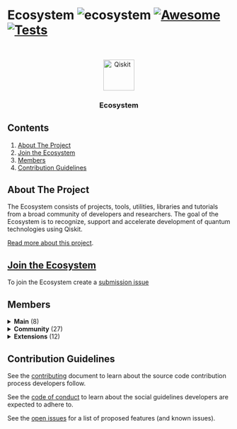 <!--lint ignore double-link-->

# Ecosystem ![ecosystem](https://img.shields.io/badge/Qiskit-Ecosystem-blueviolet) [![Awesome](https://awesome.re/badge.svg)](https://awesome.re) [![Tests](https://github.com/qiskit-community/ecosystem/actions/workflows/tests.yml/badge.svg?branch=main)](https://github.com/qiskit-community/ecosystem/actions/workflows/tests.yml)

<!--lint enable double-link-->

<br />
<p align="center">
  <p align="center">
    <a href="https://qiskit.org/">
      <img alt="Qiskit" src="https://qiskit.org/images/qiskit-logo.png" width="70" />
    </a>
  </p>
  <h3 align="center">Ecosystem</h3>
</p>

## Contents
1. [About The Project](#about-the-project)
2. [Join the Ecosystem](#join-the-ecosystem)
3. [Members](#members)
4. [Contribution Guidelines](#contribution-guidelines)


## About The Project

The Ecosystem consists of projects, tools, utilities, libraries and tutorials from a broad community of developers and researchers.
The goal of the Ecosystem is to recognize, support and accelerate development of quantum technologies using Qiskit.

[Read more about this project](./docs/project_overview.md).

## [Join the Ecosystem](https://github.com/qiskit-community/ecosystem/issues/new?labels=&template=submission.yml&title=%5BSubmission%5D%3A+)

To join the Ecosystem create a [submission issue](https://github.com/qiskit-community/ecosystem/issues/new?labels=&template=submission.yml&title=%5BSubmission%5D%3A+)


## Members



<details>
  <summary>
    <b>Main</b> (8)
  </summary>
  
<hr/>
<img src="https://img.shields.io/badge/Qiskit-Main-blueviolet">

|  Name | Description  |
|---|---|
| [qiskit-aer](https://github.com/Qiskit/qiskit-aer) | Aer provides high-performance quantum computing simulators with realistic noise models. <br/>  ![core](https://img.shields.io/badge/circuit simulator-gray.svg)  <br/> |
| [qiskit-optimization](https://github.com/Qiskit/qiskit-optimization) | Framework that covers the whole range from high-level modeling of optimization problems, with automatic conversion of problems to different required representations, to a suite of easy-to-use quantum optimization algorithms that are ready to run on classical simulators, as well as on real quantum devices via Qiskit. <br/>  ![core](https://img.shields.io/badge/algorithms-gray.svg)  ![core](https://img.shields.io/badge/optimization-gray.svg)  <br/> |
| [qiskit-machine-learning](https://github.com/Qiskit/qiskit-machine-learning) | The Machine Learning package contains sample datasets and quantum ML algorithms. <br/>  ![core](https://img.shields.io/badge/algorithms-gray.svg)  ![core](https://img.shields.io/badge/machine learning-gray.svg)  <br/> |
| [qiskit-nature](https://github.com/Qiskit/qiskit-nature) | Qiskit Nature allows researchers and developers in different areas of natural sciences (including physics, chemistry, material science and biology) to model and solve domain-specific problems using quantum simulations <br/>  ![core](https://img.shields.io/badge/algorithms-gray.svg)  ![core](https://img.shields.io/badge/physics-gray.svg)  ![core](https://img.shields.io/badge/chemistry-gray.svg)  <br/> |
| [qiskit-finance](https://github.com/Qiskit/qiskit-finance) | Qiskit Finance is an open-source framework that contains uncertainty components for stock/securities problems, Ising translators for portfolio optimizations and data providers to source real or random data to finance experiments. <br/>  ![core](https://img.shields.io/badge/algorithms-gray.svg)  ![core](https://img.shields.io/badge/finance-gray.svg)  <br/> |
| [qiskit-experiments](https://github.com/Qiskit/qiskit-experiments) | Qiskit Experiments is an open-source project for running characterizing, calibrating, and benchmarking experiments in Qiskit. <br/>  ![core](https://img.shields.io/badge/algorithms-gray.svg)  <br/> |
| [qiskit-dynamics](https://github.com/Qiskit/qiskit-dynamics) | Dynamics is an open-source project for building, transforming, and solving time-dependent quantum systems in Qiskit. <br/>  ![core](https://img.shields.io/badge/simulation-gray.svg)  <br/> |
| [OpenQASM](https://github.com/openqasm/openqasm) | OpenQASM is an imperative programming language designed for near-term quantum computing algorithms and applications. Quantum programs are described using the measurement-based quantum circuit model with support for classical feed-forward flow control based on measurement outcomes. <br/>  ![core](https://img.shields.io/badge/openqasm-gray.svg)  <br/> |

<hr/>

</details>



<details>
  <summary>
    <b>Community</b> (27)
  </summary>
  
<hr/>
<img src="https://img.shields.io/badge/Qiskit-Community-blueviolet">

|  Name | Description  |
|---|---|
| [pyEPR](https://github.com/zlatko-minev/pyEPR) | Qiskit Metal E&M analysis with Ansys and the energy-participation-ratio method is based on pyEPR. <br/>  ![core](https://img.shields.io/badge/plugin-gray.svg)  <br/> |
| [c3](https://github.com/q-optimize/c3) | The C3 package is intended to close the loop between open-loop control optimization, control pulse calibration, and model-matching based on calibration data. <br/>  ![core](https://img.shields.io/badge/plugin-gray.svg)  <br/> |
| [qiskit-superstaq](https://github.com/SupertechLabs/qiskit-superstaq) | This package is used to access SuperstaQ via a Web API through Qiskit. Qiskit programmers can take advantage of the applications, pulse level optimizations, and write-once-target-all features of SuperstaQ with this package. <br/>  ![core](https://img.shields.io/badge/plugin-gray.svg)  <br/> |
| [qtcodes](https://github.com/yaleqc/qtcodes) | Qiskit Topological Codes <br/>  ![core](https://img.shields.io/badge/plugin-gray.svg)  <br/> |
| [kaleidoscope](https://github.com/QuSTaR/kaleidoscope) | Kaleidoscope <br/>  ![core](https://img.shields.io/badge/plugin-gray.svg)  <br/> |
| [pytket-qiskit](https://github.com/CQCL/pytket-extensions/tree/develop/modules/pytket-qiskit) | an extension to Pytket (a python module for interfacing with CQC tket) that allows Pytket circuits to be run on IBM backends and simulators, as well as conversion to and from Qiskit representations. <br/>  ![core](https://img.shields.io/badge/plugin-gray.svg)  <br/> |
| [quantuminspire](https://github.com/QuTech-Delft/quantuminspire) | platform allows to execute quantum algorithms using the cQASM language. <br/>  ![core](https://img.shields.io/badge/algorithms-gray.svg)  <br/> |
| [mitiq](https://github.com/unitaryfund/mitiq) | Mitiq is a Python toolkit for implementing error mitigation techniques on quantum computers <br/>  ![core](https://img.shields.io/badge/error mitigation-gray.svg)  <br/> |
| [pennylane-qiskit](https://github.com/PennyLaneAI/pennylane-qiskit) | The PennyLane-Qiskit plugin integrates the Qiskit quantum computing framework with PennyLane's quantum machine learning capabilities <br/>  ![core](https://img.shields.io/badge/converter-gray.svg)  <br/> |
| [quantumcat](https://github.com/artificial-brain/quantumcat) | quantumcat is a platform-independent, open-source, high-level quantum computing library, which allows the quantum community to focus on developing platform-independent quantum applications without much effort <br/>  ![core](https://img.shields.io/badge/algorithms-gray.svg)  ![core](https://img.shields.io/badge/converter-gray.svg)  <br/> |
| [Blueqat](https://github.com/Blueqat/Blueqat) | A quantum computing SDK <br/>  ![core](https://img.shields.io/badge/convert-gray.svg)  <br/> |
| [python-open-controls](https://github.com/qctrl/python-open-controls) | Q-CTRL Open Controls is an open-source Python package that makes it easy to create and deploy established error-robust quantum control protocols from the open literature <br/>  ![core](https://img.shields.io/badge/hardware-gray.svg)  <br/> |
| [qiskit-rigetti](https://github.com/rigetti/qiskit-rigetti) | Rigetti Provider for Qiskit <br/>  ![core](https://img.shields.io/badge/provider-gray.svg)  <br/> |
| [QiskitBot](https://github.com/infiniteregrets/QiskitBot) | A discord bot that allows you to execute Quantum Circuits, look up the Qiskit's Documentation, and search questions on the Quantum Computing StackExchange <br/>  <br/> |
| [pytorch-quantum](https://github.com/mit-han-lab/pytorch-quantum) | A PyTorch-centric hybrid classical-quantum dynamic neural networks framework. <br/>  ![core](https://img.shields.io/badge/machine learning-gray.svg)  <br/> |
| [QPong](https://github.com/HuangJunye/QPong) | A quantum version of the classic game Pong built with Qiskit and PyGame <br/>  ![core](https://img.shields.io/badge/game-gray.svg)  <br/> |
| [q-kernel-ops](https://github.com/Travis-S-IBM/q-kernel-ops) | Code base on the paper Kernel Matrix Completion for Offline Quantum-Enhanced Machine Learning [2112.08449](https://arxiv.org/abs/2112.08449). <br/>  ![core](https://img.shields.io/badge/QAMP-gray.svg)  <br/> |
| [QuantumCircuits.jl](https://github.com/Adgnitio/QuantumCircuits.jl) | QuantumCircuits is an open-source library written in Julia for working with quantum computers at the application level, especially for Quantum Finance and Quantum Machine Learning. It allows to creation and manipulation of the quantum circuits and executes them in Julia or convert them to Qiskit Python object. The library also contains the Quantum Binomial Tree implementation for derivative pricing. <br/>  ![core](https://img.shields.io/badge/paper implementation-gray.svg)  ![core](https://img.shields.io/badge/machine learning-gray.svg)  ![core](https://img.shields.io/badge/finance-gray.svg)  <br/> |
| [qiskit-toqm](https://github.com/qiskit-toqm/qiskit-toqm) | Qiskit transpiler routing method using the Time-Optimal Qubit Mapping (TOQM) algorithm, described in https://doi.org/10.1145/3445814.3446706 <br/>  ![core](https://img.shields.io/badge/plugin-gray.svg)  ![core](https://img.shields.io/badge/paper implementation-gray.svg)  ![core](https://img.shields.io/badge/circuit-gray.svg)  <br/> |
| [bosonic-qiskit](https://github.com/C2QA/bosonic-qiskit) | NQI C2QA project to simulate hybrid boson-qubit systems within Qiskit. <br/>  ![core](https://img.shields.io/badge/simulation-gray.svg)  ![core](https://img.shields.io/badge/physics-gray.svg)  <br/> |
| [dsm-swap](https://github.com/qiskit-community/dsm-swap) | A doubly stochastic matrices-based approach to optimal qubit routing <br/>  ![core](https://img.shields.io/badge/plugin-gray.svg)  ![core](https://img.shields.io/badge/paper implementation-gray.svg)  ![core](https://img.shields.io/badge/circuit-gray.svg)  <br/> |
| [circuit-knitting-toolbox](https://github.com/Qiskit-Extensions/circuit-knitting-toolbox) | Circuit Knitting is the process of decomposing a quantum circuit into smaller circuits, executing those smaller circuits on a quantum processor(s), and then knitting their results into a reconstruction of the original circuit's outcome. Circuit knitting includes techniques such as entanglement forging, circuit cutting, and classical embedding. The Circuit Knitting Toolbox (CKT) is a collection of such tools. <br/>  ![core](https://img.shields.io/badge/_No response_-gray.svg)  <br/> |
| [quantum-serverless](https://github.com/Qiskit-Extensions/quantum-serverless) | The Quantum Serverless package aims to allow developers to easily offload computations to cloud resources, without being experts in packaging code for remote execution environments. <br/>  ![core](https://img.shields.io/badge/_No response_-gray.svg)  <br/> |
| [zoose-codespace](https://github.com/ianhellstrom/zoose-codespace) | GitHub Codespace template repository based on Zoose Quantum, a custom Docker image with everything included, so you can be up and running with any of the major quantum libraries (incl. Qiskit) with only two clicks! No installation required. Ideal for beginners or people who want to code quantum circuits on the go. Code quantum circuits straight in your browser with VSCode. <br/>  ![core](https://img.shields.io/badge/notebook-gray.svg)  <br/> |
| [Qiskit Nature PySCF](https://github.com/qiskit-community/qiskit-nature-pyscf) | Qiskit Nature PySCF is a third-party integration plugin of Qiskit Nature and PySCF. <br/>  ![core](https://img.shields.io/badge/plugin-gray.svg)  ![core](https://img.shields.io/badge/chemistry-gray.svg)  <br/> |
| [RasQberry](https://github.com/JanLahmann/RasQberry) | RasQberry is a functional model of IBM Quantum System One, and can run Qiskit on the integrated Raspberry Pi <br/>  ![core](https://img.shields.io/badge/game-gray.svg)  <br/> |
| [QiskitOpt.jl](https://github.com/psrenergy/QiskitOpt.jl) | QiskitOpt.jl is a Julia package that exports a JuMP wrapper for qiskit-optimization. <br/>  ![core](https://img.shields.io/badge/algorithms-gray.svg)  <br/> |
| [qiskit-timeline-debugger](https://github.com/TheGupta2012/qiskit-timeline-debugger) | A lightweight jupyter widget to highlight the actions of the qiskit transpiler. Qiskit users can simply replace the call to qiskit's transpile function with the debug method of a Debugger instance. The widget provides an insight into the various details of the transpiler passes such as circuit evolution, property set changes, logs emitted during transpilation and the docs of the transpiler passes. <br/>  ![core](https://img.shields.io/badge/### License-gray.svg)  <br/> |

<hr/>

</details>



<details>
  <summary>
    <b>Extensions</b> (12)
  </summary>
  
<hr/>
<img src="https://img.shields.io/badge/Qiskit-Extensions-blueviolet">

|  Name | Description  |
|---|---|
| [qiskit-alt](https://github.com/Qiskit-Extensions/qiskit-alt) | Python package uses a backend written in Julia to implement high performance features for standard Qiskit. <br/>  ![core](https://img.shields.io/badge/julia-gray.svg)  <br/> |
| [qiskit-cold-atom](https://github.com/Qiskit-Extensions/qiskit-cold-atom) | This project builds on this functionality to describe programmable quantum simulators of trapped cold atoms in a gate- and circuit-based framework. <br/>  ![core](https://img.shields.io/badge/provider-gray.svg)  <br/> |
| [Entanglement forging](https://github.com/qiskit-community/prototype-entanglement-forging) | This module allows a user to simulate chemical and physical systems using a Variational Quantum Eigensolver (VQE) enhanced by Entanglement Forging. Entanglement Forging doubles the size of the system that can be exactly simulated on a fixed set of quantum bits. <br/>  ![core](https://img.shields.io/badge/prototype-gray.svg)  ![core](https://img.shields.io/badge/chemistry-gray.svg)  <br/> |
| [Quantum kernel training](https://github.com/qiskit-community/prototype-quantum-kernel-training) | The quantum kernel training (QKT) toolkit is designed to enable users to leverage quantum kernels for machine learning tasks; in particular, researchers who are interested in investigating quantum kernel training algorithms in their own research, as well as practitioners looking to explore and apply these algorithms to their machine learning applications. <br/>  ![core](https://img.shields.io/badge/prototype-gray.svg)  ![core](https://img.shields.io/badge/machine learning-gray.svg)  <br/> |
| [Quantum Random Access Optimization](https://github.com/qiskit-community/prototype-qrao) | The Quantum Random Access Optimization (QRAO) module is designed to enable users to leverage a new quantum method for combinatorial optimization problems. <br/>  ![core](https://img.shields.io/badge/optimization-gray.svg)  ![core](https://img.shields.io/badge/prototype-gray.svg)  <br/> |
| [qiskit-ibm-runtime](https://github.com/qiskit/qiskit-ibm-runtime) | This module provides the interface to access Qiskit Runtime. <br/>  ![core](https://img.shields.io/badge/provider-gray.svg)  ![core](https://img.shields.io/badge/partner-gray.svg)  <br/> |
| [qiskit-ionq](https://github.com/Qiskit-Partners/qiskit-ionq) | Project contains a provider that allows access to IonQ ion trap quantum systems. <br/>  ![core](https://img.shields.io/badge/provider-gray.svg)  ![core](https://img.shields.io/badge/partner-gray.svg)  <br/> |
| [qiskit-ibm-provider](https://github.com/Qiskit/qiskit-ibm-provider) | Project contains a provider that allows accessing the IBM Quantum systems and simulators. <br/>  ![core](https://img.shields.io/badge/provider-gray.svg)  ![core](https://img.shields.io/badge/partner-gray.svg)  <br/> |
| [mthree](https://github.com/Qiskit-Partners/mthree) | Matrix-free Measurement Mitigation (M3) <br/>  <br/> |
| [qiskit-research](https://github.com/qiskit-research/qiskit-research) | This project contains modules for running quantum computing research experiments using Qiskit and the IBM Quantum Services, demonstrating by example best practices for running such experiments. <br/>  ![core](https://img.shields.io/badge/paper implementation-gray.svg)  <br/> |
| [qiskit-qec](https://github.com/qiskit-community/qiskit-qec) | Framework for Quantum Error Correction is an open-source framework for developers, experimentalist and theorists of Quantum Error Correction (QEC). <br/>  ![core](https://img.shields.io/badge/algorithms-gray.svg)  ![core](https://img.shields.io/badge/QEC-gray.svg)  ![core](https://img.shields.io/badge/circuit-gray.svg)  <br/> |
| [qiskit-metal](https://github.com/Qiskit/qiskit-metal) | Qiskit Metal is an open-source framework for engineers and scientists to design superconducting quantum devices with ease. <br/>  ![core](https://img.shields.io/badge/hardware-gray.svg)  <br/> |

<hr/>

</details>




## Contribution Guidelines

See the [contributing](./CONTRIBUTING.md) document to learn about the source code contribution process developers follow.

See the [code of conduct](./CODE_OF_CONDUCT.md) to learn about the social guidelines developers are expected to adhere to.

See the [open issues](https://github.com/qiskit-community/ecosystem/issues) for a list of proposed features (and known issues).
